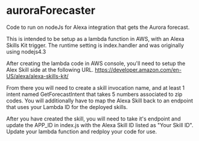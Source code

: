# auroraForecaster
Code to run on nodeJs for Alexa integration that gets the Aurora forecast.

This is intended to be setup as a lambda function in AWS, with an Alexa Skills Kit trigger.
The runtime setting is index.handler and was originally using nodejs4.3

After creating the lambda code in AWS console, you'll need to setup the Alex Skill side at the following URL.
https://developer.amazon.com/en-US/alexa/alexa-skills-kit/

From there you will need to create a skill invocation name, and at least 1 intent named GetForecastIntent that takes 5 numbers associated to zip codes. 
You will additionally have to map the Alexa Skill back to an endpoint that uses your Lambda ID for the deployed skills. 

After you have created the skill, you will need to take it's endpoint and update the APP_ID in index.js with the Alexa Skill ID listed as "Your Skill ID". Update your lambda function and redploy your code for use. 

